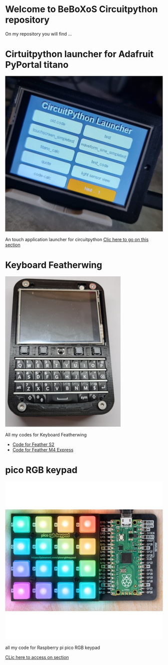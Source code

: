 <h1>Welcome to BeBoXoS Circuitpython repository</h1>

On my repository you will find ...

<h1>Cirtuitpython launcher for Adafruit PyPortal titano</h1>

![launcher](/images/launcher.png)

An touch application launcher for circuitpython 
[Clic here to go on this section](https://github.com/beboxos/circuitpython/tree/main/pyportal%20titano/Circuitpyton%20launcher)

<h1>Keyboard Featherwing</h1>

![keyboardfeatherwing](/images/keyboardfeatherwing.png)

All my codes for Keyboard Featherwing
* [Code for Feather S2](https://github.com/beboxos/circuitpython/tree/main/Keyboard_Featherwing/FeatherS2)
* [Code for Feather M4 Express](https://github.com/beboxos/circuitpython/tree/main/Keyboard_Featherwing/M4_Express_Feather)

<h1>pico RGB keypad</h1>

![pico](/images/picorgb.jpg)

all my code for Raspberry pi pico RGB keypad

[CLic here to access on section](https://github.com/beboxos/circuitpython/tree/main/pico%20RGB%20Keyboard)


